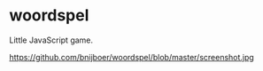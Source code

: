 # woordspel
Little JavaScript game.

https://github.com/bnijboer/woordspel/blob/master/screenshot.jpg
